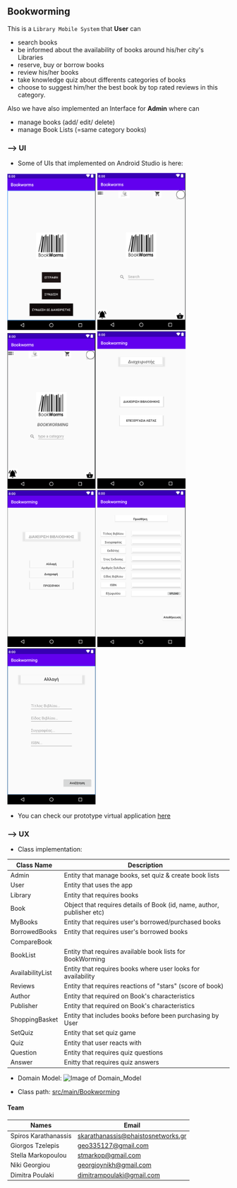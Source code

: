 ## Bookworming

This is a `Library Mobile System` that 
**User** can
  - search books
  - be informed about the availability of books around his/her city's Libraries
  - reserve, buy or borrow books
  - review his/her books
  - take knowledge quiz about differents categories of books
  - choose to suggest him/her the best book by top rated reviews in this category.
  
Also we have also implemented an Interface for **Admin** where can
 - manage books (add/ edit/ delete)
 - manage Book Lists (=same category books)
 
 

 ### --> UI

* Some of UIs that implemented on Android Studio is here:

![Image of Login_Page](./MockUps/login_page.PNG)
![Image of Login_Page](./MockUps/user_main_page.PNG)
![Image of Login_Page](./MockUps/user_bookwormingAnaz_page.PNG)
![Image of Login_Page](./MockUps/admin_main_page.PNG)
![Image of Login_Page](./MockUps/admin_activitySettings_page.PNG)
![Image of Login_Page](./MockUps/admin_addBook_page.PNG)
![Image of Login_Page](./MockUps/admin_editBook_Page.PNG)

* You can check our prototype virtual application [here](https://www.figma.com/proto/BLNJzArXshZJ9vYTSCEAxp/BookWorms?node-id=192%3A2&scaling=scale-down)

### --> UX

* Class implementation:

Class Name | Description
---------- | ----------
Admin | Entity that manage books, set quiz & create book lists
User | Entity that uses the app
Library | Entity that requires books
Book | Object that requires details of Book (id, name, author, publisher etc)
MyBooks | Entity that requires user's borrowed/purchased  books
BorrowedBooks | Entity that requires user's borrowed books
CompareBook | 
BookList | Entity that requires available book lists for BookWorming
AvailabilityList | Entity that requires books where user looks for availability 
Reviews | Entity that requires reactions of "stars" (score of book)
Author | Entity that required on Book's characteristics
Publisher | Entity that required on Book's characteristics
ShoppingBasket | Entity that includes books before been purchasing by User
SetQuiz | Entity that set quiz game
Quiz | Entity that user reacts with
Question | Entity that requires quiz questions
Answer | Enitty that requires quiz answers

* Domain Model: ![Image of Domain_Model](https://github.com/spiroskarathanassis/Bookworming/blob/master/UML%20Diagrams/Domain%20Model/Domain-Model.png)

* Class path: [src/main/Bookworming](https://github.com/spiroskarathanassis/Bookworming/tree/master/app/src/main/java/com/example/Bookworming)



#### Team
Names                 | Email
--------------------- | ---------------------
Spiros Karathanassis  | skarathanassis@phaistosnetworks.gr
Giorgos Tzelepis      | geo335127@gmail.com
Stella Markopoulou    | stmarkop@gmail.com
Niki Georgiou         | georgioynikh@gmail.com
Dimitra Poulaki       | dimitrampoulaki@gmail.com
